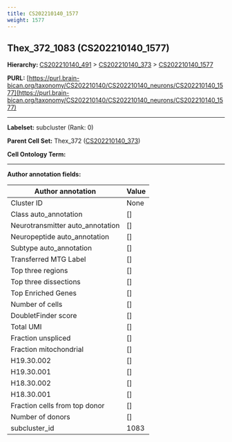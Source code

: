 ```yaml
---
title: CS202210140_1577
weight: 1577
---
```

## Thex_372_1083 (CS202210140_1577)
<b>Hierarchy: </b>
[CS202210140_491](../CS202210140_491) >
[CS202210140_373](../CS202210140_373) >
[CS202210140_1577](../CS202210140_1577)

**PURL:** [https://purl.brain-bican.org/taxonomy/CS202210140/CS202210140_neurons/CS202210140_1577](https://purl.brain-bican.org/taxonomy/CS202210140/CS202210140_neurons/CS202210140_1577)

---


**Labelset:** subcluster (Rank: 0)

**Parent Cell Set:** Thex_372 ([CS202210140_373](../CS202210140_373))



**Cell Ontology Term:** 

[MARKER GENES.]: #


---

[TRANSFERRED ANNOTATIONS.]: #


[AUTHOR ANNOTATION FIELDS.]: #


**Author annotation fields:**

| Author annotation | Value |
|-------------------|-------|
|Cluster ID|None|
|Class auto_annotation|[]|
|Neurotransmitter auto_annotation|[]|
|Neuropeptide auto_annotation|[]|
|Subtype auto_annotation|[]|
|Transferred MTG Label|[]|
|Top three regions|[]|
|Top three dissections|[]|
|Top Enriched Genes|[]|
|Number of cells|[]|
|DoubletFinder score|[]|
|Total UMI|[]|
|Fraction unspliced|[]|
|Fraction mitochondrial|[]|
|H19.30.002|[]|
|H19.30.001|[]|
|H18.30.002|[]|
|H18.30.001|[]|
|Fraction cells from top donor|[]|
|Number of donors|[]|
|subcluster_id|1083|

